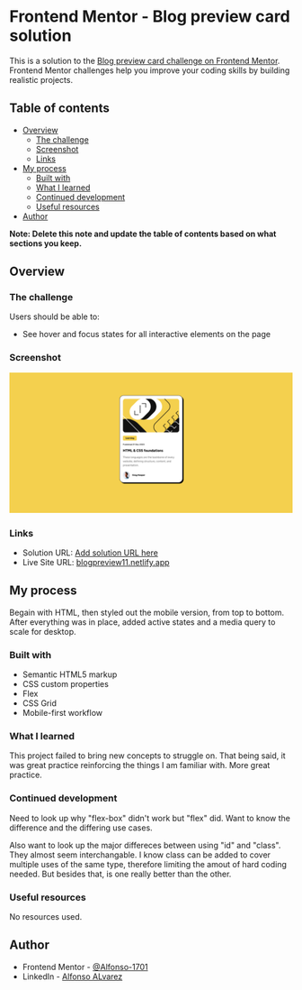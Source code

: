 # Frontend Mentor - Blog preview card solution

This is a solution to the [Blog preview card challenge on Frontend Mentor](https://www.frontendmentor.io/challenges/blog-preview-card-ckPaj01IcS). Frontend Mentor challenges help you improve your coding skills by building realistic projects. 

## Table of contents

- [Overview](#overview)
  - [The challenge](#the-challenge)
  - [Screenshot](#screenshot)
  - [Links](#links)
- [My process](#my-process)
  - [Built with](#built-with)
  - [What I learned](#what-i-learned)
  - [Continued development](#continued-development)
  - [Useful resources](#useful-resources)
- [Author](#author)


**Note: Delete this note and update the table of contents based on what sections you keep.**

## Overview

### The challenge

Users should be able to:

- See hover and focus states for all interactive elements on the page

### Screenshot

![](./Screenshot.png)


### Links

- Solution URL: [Add solution URL here](https://your-solution-url.com)
- Live Site URL: [blogpreview11.netlify.app](blogpreview11.netlify.app)

## My process

Begain with HTML, then styled out the mobile version, from top to bottom. After everything was in place, added active states and a media query to scale for desktop.

### Built with

- Semantic HTML5 markup
- CSS custom properties
- Flex
- CSS Grid
- Mobile-first workflow


### What I learned

This project failed to bring new concepts to struggle on. That being said, it was great practice reinforcing the things I am familiar with. More great practice. 


### Continued development

Need to look up why "flex-box" didn't work but "flex" did. Want to know the difference and the differing use cases. 

Also want to look up the major differeces between using "id" and "class". They almost seem interchangable. I know class can be added to cover multiple uses of the same type, therefore limiting the amout of hard coding needed. But besides that, is one really better than the other.


### Useful resources

No resources used.


## Author

- Frontend Mentor - [@Alfonso-1701](https://www.frontendmentor.io/profile/Alfonso-1701)
- LinkedIn - [Alfonso ALvarez](https://www.linkedin.com/in/alfonso-alvarez-4223b628b/)


